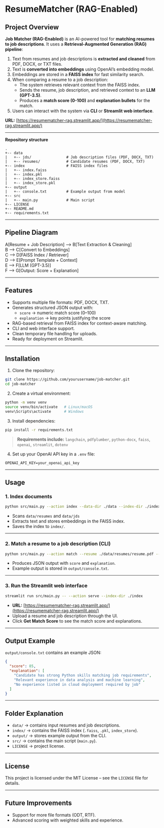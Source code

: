 # ResumeMatcher (RAG-Enabled)


## **Project Overview**

**Job Matcher (RAG-Enabled)** is an AI-powered tool for **matching resumes to job descriptions**. It uses a **Retrieval-Augmented Generation (RAG) pipeline**:

1. Text from resumes and job descriptions is **extracted and cleaned** from PDF, DOCX, or TXT files.
2. Text is **converted into embeddings** using OpenAI’s embedding model.
3. Embeddings are stored in a **FAISS index** for fast similarity search.
4. When comparing a resume to a job description:
   - The system retrieves relevant context from the FAISS index.
   - Sends the resume, job description, and retrieved context to an **LLM (GPT-3.5)**.
   - Produces a **match score (0-100)** and **explanation bullets** for the match.
5. Users can interact with the system via **CLI** or **Streamlit web interface**.

**URL:** [https://resumematcher-rag.streamlit.app/](https://resumematcher-rag.streamlit.app/)  

---

**Repository structure**  

```
.
+-- data
|   +-- jds/                # Job description files (PDF, DOCX, TXT)
|   +-- resumes/            # Candidate resumes (PDF, DOCX, TXT)
+-- index                   # FAISS index files
|   +-- index.faiss
|   +-- index.pkl
|   +-- index_store.faiss
|   +-- index_store.pkl
+-- output
|   +-- console.txt         # Example output from model
+-- src
|   +-- main.py             # Main script
+-- LICENSE
+-- README.md
+-- requirements.txt
```

---

## **Pipeline Diagram**


 A[Resume + Job Description] --> B[Text Extraction & Cleaning]<br>
 B --> C[Convert to Embeddings]<br>
 C --> D[FAISS Index / Retriever]<br>
 D --> E[Prompt Template + Context]<br>
 E --> F[LLM (GPT-3.5)]<br>
 F --> G[Output: Score + Explanation]

---

## **Features**

- Supports multiple file formats: PDF, DOCX, TXT.
- Generates structured JSON output with:
  - `score` → numeric match score (0–100)
  - `explanation` → key points justifying the score
- RAG-based retrieval from FAISS index for context-aware matching.
- CLI and web interface support.
- Clean temporary file handling for uploads.
- Ready for deployment on Streamlit.

---

## **Installation**

1. Clone the repository:

```bash
git clone https://github.com/yourusername/job-matcher.git
cd job-matcher
```

2. Create a virtual environment:

```bash
python -m venv venv
source venv/bin/activate   # Linux/macOS
venv\Scripts\activate      # Windows
```

3. Install dependencies:

```bash
pip install -r requirements.txt
```

> **Requirements include:** `langchain`, `pdfplumber`, `python-docx`, `faiss`, `openai`, `streamlit`, `dotenv`

4. Set up your OpenAI API key in a `.env` file:

```
OPENAI_API_KEY=your_openai_api_key
```

---

## **Usage**

### **1. Index documents**

```bash
python src/main.py --action index --data-dir ./data --index-dir ./index
```

- Scans `data/resumes` and `data/jds`
- Extracts text and stores embeddings in the FAISS index.
- Saves the index to `index/`.

---

### **2. Match a resume to a job description (CLI)**

```bash
python src/main.py --action match --resume ./data/resumes/resume.pdf --jd ./data/jds/job.pdf --index-dir ./index
```

- Produces JSON output with `score` and `explanation`.  
- Example output is stored in `output/console.txt`.

---

### **3. Run the Streamlit web interface**

```bash
streamlit run src/main.py -- --action serve --index-dir ./index
```

- **URL:** [https://resumematcher-rag.streamlit.app/](https://resumematcher-rag.streamlit.app/)  
- Upload a resume and job description through the UI.  
- Click **Get Match Score** to see the match score and explanations.  

---

## **Output Example**

`output/console.txt` contains an example JSON:

```json
{
  "score": 85,
  "explanation": [
    "Candidate has strong Python skills matching job requirements",
    "Relevant experience in data analysis and machine learning",
    "No experience listed in cloud deployment required by job"
  ]
}
```

---

## **Folder Explanation**

- `data/` → contains input resumes and job descriptions.  
- `index/` → contains the FAISS index (`.faiss`, `.pkl`, `index_store`).  
- `output/` → stores example output from the CLI.  
- `src/` → contains the main script (`main.py`).  
- `LICENSE` → project license.  

---

## **License**

This project is licensed under the MIT License – see the `LICENSE` file for details.

---

## **Future Improvements**

- Support for more file formats (ODT, RTF).  
- Advanced scoring with weighted skills and experience.  
